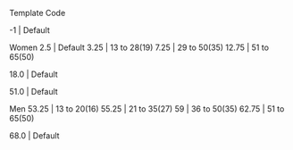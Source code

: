 Template Code

-1          |       Default

Women
2.5         |       Default
3.25        |       13 to 28(19)
7.25        |       29 to 50(35)
12.75       |       51 to 65(50)

18.0        |       Default

51.0        |       Default

Men
53.25       |       13 to 20(16)
55.25       |       21 to 35(27)
59          |       36 to 50(35)
62.75       |       51 to 65(50)

68.0        |       Default